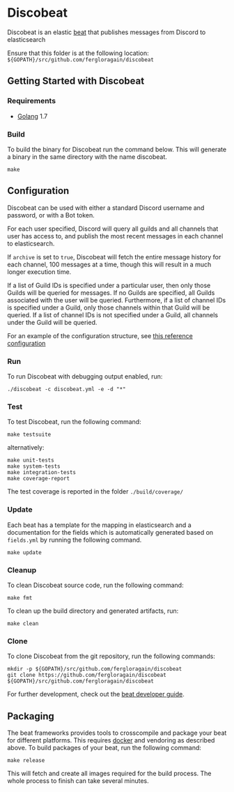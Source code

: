 # Discobeat

Discobeat is an elastic [beat](https://www.elastic.co/products/beats) that publishes messages from Discord to 
elasticsearch

Ensure that this folder is at the following location:
`${GOPATH}/src/github.com/fergloragain/discobeat`

## Getting Started with Discobeat

### Requirements

* [Golang](https://golang.org/dl/) 1.7

### Build

To build the binary for Discobeat run the command below. This will generate a binary
in the same directory with the name discobeat.

```
make
```

## Configuration

Discobeat can be used with either a standard Discord username and password, or with a Bot token. 

For each user specified, Discord will query all guilds and all channels that user has access to, and publish the most  recent messages in each channel to elasticsearch. 

If `archive` is set to `true`, Discobeat will fetch the entire message history for each channel, 100 messages at a time,  though this will result in a much longer execution time.  

If a list of Guild IDs is specified under a particular user, then only those Guilds will be queried for messages. If no Guilds are specified, all Guilds associated with the user will be queried. Furthermore, if a list of channel IDs is specified under a Guild, only those channels within that Guild will be queried. If a list of channel IDs is not specified under a Guild, all channels under the Guild will be queried. 

For an example of the configuration structure, see [this reference configuration](/discobeat.reference.yml)
 
### Run

To run Discobeat with debugging output enabled, run:

```
./discobeat -c discobeat.yml -e -d "*"
```

### Test

To test Discobeat, run the following command:

```
make testsuite
```

alternatively:
```
make unit-tests
make system-tests
make integration-tests
make coverage-report
```

The test coverage is reported in the folder `./build/coverage/`

### Update

Each beat has a template for the mapping in elasticsearch and a documentation for the fields
which is automatically generated based on `fields.yml` by running the following command.

```
make update
```

### Cleanup

To clean  Discobeat source code, run the following command:

```
make fmt
```

To clean up the build directory and generated artifacts, run:

```
make clean
```

### Clone

To clone Discobeat from the git repository, run the following commands:

```
mkdir -p ${GOPATH}/src/github.com/fergloragain/discobeat
git clone https://github.com/fergloragain/discobeat ${GOPATH}/src/github.com/fergloragain/discobeat
```

For further development, check out the [beat developer guide](https://www.elastic.co/guide/en/beats/libbeat/current/new-beat.html).

## Packaging

The beat frameworks provides tools to crosscompile and package your beat for different platforms. This requires 
[docker](https://www.docker.com/) and vendoring as described above. To build packages of your beat, run the following 
command:

```
make release
```

This will fetch and create all images required for the build process. The whole process to finish can take several 
minutes.
